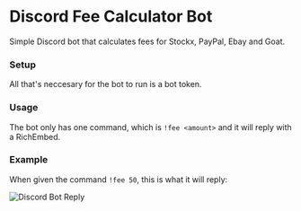 # Discord Fee Calculator Bot

Simple Discord bot that calculates fees for Stockx, PayPal, Ebay and Goat. 

### Setup

All that's neccesary for the bot to run is a bot token.

### Usage

The bot only has one command, which is `!fee <amount>` and it will reply with a RichEmbed.

### Example

When given the command `!fee 50`, this is what it will reply:

![Discord Bot Reply](https://i.imgur.com/Jnl7ELh.png)
